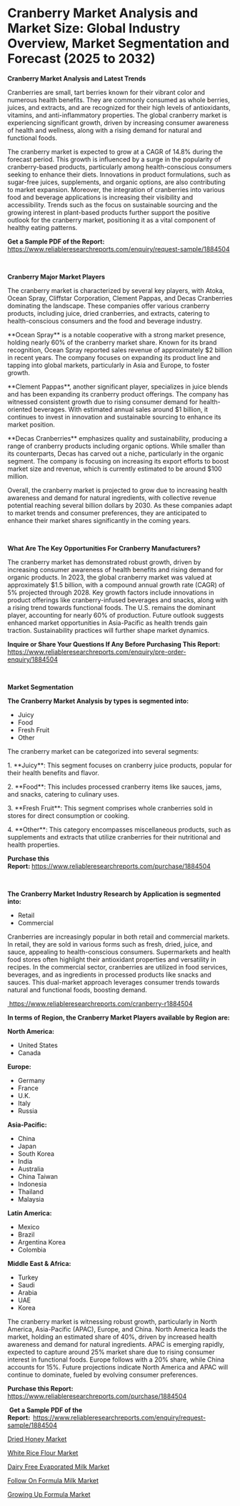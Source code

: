 <p><h1>Cranberry Market Analysis and Market Size: Global Industry Overview, Market Segmentation and Forecast (2025 to 2032)</h1></p><p><strong>Cranberry Market Analysis and Latest Trends</strong></p>
<p><p>Cranberries are small, tart berries known for their vibrant color and numerous health benefits. They are commonly consumed as whole berries, juices, and extracts, and are recognized for their high levels of antioxidants, vitamins, and anti-inflammatory properties. The global cranberry market is experiencing significant growth, driven by increasing consumer awareness of health and wellness, along with a rising demand for natural and functional foods.</p><p>The cranberry market is expected to grow at a CAGR of 14.8% during the forecast period. This growth is influenced by a surge in the popularity of cranberry-based products, particularly among health-conscious consumers seeking to enhance their diets. Innovations in product formulations, such as sugar-free juices, supplements, and organic options, are also contributing to market expansion. Moreover, the integration of cranberries into various food and beverage applications is increasing their visibility and accessibility. Trends such as the focus on sustainable sourcing and the growing interest in plant-based products further support the positive outlook for the cranberry market, positioning it as a vital component of healthy eating patterns.</p></p>
<p><strong>Get a Sample PDF of the Report:&nbsp;</strong> <a href="https://www.reliableresearchreports.com/enquiry/request-sample/1884504?utm_campaign=31&utm_medium=2&utm_source=Github&utm_content=ia&utm_term=07042025&utm_id=cranberry">https://www.reliableresearchreports.com/enquiry/request-sample/1884504</a></p>
<p>&nbsp;</p>
<p><strong>Cranberry Major Market Players</strong></p>
<p><p>The cranberry market is characterized by several key players, with Atoka, Ocean Spray, Cliffstar Corporation, Clement Pappas, and Decas Cranberries dominating the landscape. These companies offer various cranberry products, including juice, dried cranberries, and extracts, catering to health-conscious consumers and the food and beverage industry.</p><p>**Ocean Spray** is a notable cooperative with a strong market presence, holding nearly 60% of the cranberry market share. Known for its brand recognition, Ocean Spray reported sales revenue of approximately $2 billion in recent years. The company focuses on expanding its product line and tapping into global markets, particularly in Asia and Europe, to foster growth.</p><p>**Clement Pappas**, another significant player, specializes in juice blends and has been expanding its cranberry product offerings. The company has witnessed consistent growth due to rising consumer demand for health-oriented beverages. With estimated annual sales around $1 billion, it continues to invest in innovation and sustainable sourcing to enhance its market position.</p><p>**Decas Cranberries** emphasizes quality and sustainability, producing a range of cranberry products including organic options. While smaller than its counterparts, Decas has carved out a niche, particularly in the organic segment. The company is focusing on increasing its export efforts to boost market size and revenue, which is currently estimated to be around $100 million.</p><p>Overall, the cranberry market is projected to grow due to increasing health awareness and demand for natural ingredients, with collective revenue potential reaching several billion dollars by 2030. As these companies adapt to market trends and consumer preferences, they are anticipated to enhance their market shares significantly in the coming years.</p></p>
<p>&nbsp;</p>
<p><strong>What Are The Key Opportunities For Cranberry Manufacturers?</strong></p>
<p><p>The cranberry market has demonstrated robust growth, driven by increasing consumer awareness of health benefits and rising demand for organic products. In 2023, the global cranberry market was valued at approximately $1.5 billion, with a compound annual growth rate (CAGR) of 5% projected through 2028. Key growth factors include innovations in product offerings like cranberry-infused beverages and snacks, along with a rising trend towards functional foods. The U.S. remains the dominant player, accounting for nearly 60% of production. Future outlook suggests enhanced market opportunities in Asia-Pacific as health trends gain traction. Sustainability practices will further shape market dynamics.</p></p>
<p><strong>Inquire or Share Your Questions If Any Before Purchasing This Report:</strong> <a href="https://www.reliableresearchreports.com/enquiry/pre-order-enquiry/1884504?utm_campaign=31&utm_medium=2&utm_source=Github&utm_content=ia&utm_term=07042025&utm_id=cranberry">https://www.reliableresearchreports.com/enquiry/pre-order-enquiry/1884504</a></p>
<p>&nbsp;</p>
<p><strong>Market Segmentation</strong></p>
<p><strong>The Cranberry Market Analysis by types is segmented into:</strong></p>
<p><ul><li>Juicy</li><li>Food</li><li>Fresh Fruit</li><li>Other</li></ul></p>
<p><p>The cranberry market can be categorized into several segments: </p><p>1. **Juicy**: This segment focuses on cranberry juice products, popular for their health benefits and flavor.</p><p>2. **Food**: This includes processed cranberry items like sauces, jams, and snacks, catering to culinary uses. </p><p>3. **Fresh Fruit**: This segment comprises whole cranberries sold in stores for direct consumption or cooking.</p><p>4. **Other**: This category encompasses miscellaneous products, such as supplements and extracts that utilize cranberries for their nutritional and health properties.</p></p>
<p><strong>Purchase this Report:&nbsp;</strong><a href="https://www.reliableresearchreports.com/purchase/1884504?utm_campaign=31&utm_medium=2&utm_source=Github&utm_content=ia&utm_term=07042025&utm_id=cranberry">https://www.reliableresearchreports.com/purchase/1884504</a></p>
<p>&nbsp;</p>
<p><strong>The Cranberry Market Industry Research by Application is segmented into:</strong></p>
<p><ul><li>Retail</li><li>Commercial</li></ul></p>
<p><p>Cranberries are increasingly popular in both retail and commercial markets. In retail, they are sold in various forms such as fresh, dried, juice, and sauce, appealing to health-conscious consumers. Supermarkets and health food stores often highlight their antioxidant properties and versatility in recipes. In the commercial sector, cranberries are utilized in food services, beverages, and as ingredients in processed products like snacks and sauces. This dual-market approach leverages consumer trends towards natural and functional foods, boosting demand.</p></p>
<p><a href="https://www.reliableresearchreports.com/cranberry-r1884504?utm_campaign=31&utm_medium=2&utm_source=Github&utm_content=ia&utm_term=07042025&utm_id=cranberry">&nbsp;https://www.reliableresearchreports.com/cranberry-r1884504</a></p>
<p><strong>In terms of Region, the Cranberry Market Players available by Region are:</strong></p>
<p>
    <p> <strong> North America: </strong>
        <ul>
            <li>United States</li>
            <li>Canada</li>
        </ul>
        </p> 
    <p> <strong> Europe: </strong>
        <ul>
            <li>Germany</li>
            <li>France</li>
            <li>U.K.</li>
            <li>Italy</li>
            <li>Russia</li>
        </ul>
        </p> 
    <p> <strong> Asia-Pacific: </strong>
        <ul>
            <li>China</li>
            <li>Japan</li>
            <li>South Korea</li>
            <li>India</li>
            <li>Australia</li>
            <li>China Taiwan</li>
            <li>Indonesia</li>
            <li>Thailand</li>
            <li>Malaysia</li>
        </ul>
        </p> 
    <p> <strong> Latin America: </strong>
        <ul>
            <li>Mexico</li>
            <li>Brazil</li>
            <li>Argentina Korea</li>
            <li>Colombia</li>
        </ul>
        </p> 
    <p> <strong> Middle East & Africa: </strong>
        <ul>
            <li>Turkey</li>
            <li>Saudi</li>
            <li>Arabia</li>
            <li>UAE</li>
            <li>Korea</li>
        </ul>
    </p>
    </p>
<p><p>The cranberry market is witnessing robust growth, particularly in North America, Asia-Pacific (APAC), Europe, and China. North America leads the market, holding an estimated share of 40%, driven by increased health awareness and demand for natural ingredients. APAC is emerging rapidly, expected to capture around 25% market share due to rising consumer interest in functional foods. Europe follows with a 20% share, while China accounts for 15%. Future projections indicate North America and APAC will continue to dominate, fueled by evolving consumer preferences.</p></p>
<p><strong>Purchase this Report: </strong><a href="https://www.reliableresearchreports.com/purchase/1884504?utm_campaign=31&utm_medium=2&utm_source=Github&utm_content=ia&utm_term=07042025&utm_id=cranberry">https://www.reliableresearchreports.com/purchase/1884504</a></p>
<p>&nbsp;<strong>Get a Sample PDF of the Report:&nbsp;&nbsp;</strong><a href="https://www.reliableresearchreports.com/enquiry/request-sample/1884504?utm_campaign=31&utm_medium=2&utm_source=Github&utm_content=ia&utm_term=07042025&utm_id=cranberry">https://www.reliableresearchreports.com/enquiry/request-sample/1884504</a></p>
<p><strong></strong></p>
<p><p><a href="https://github.com/boonegoicks7/Market-Research-Report-List-1/blob/main/dried-honey-market.md?utm_campaign=31&utm_medium=2&utm_source=Github&utm_content=ia&utm_term=07042025&utm_id=cranberry">Dried Honey Market</a></p><p><a href="https://github.com/gavalegeyndt26/Market-Research-Report-List-1/blob/main/white-rice-flour-market.md?utm_campaign=31&utm_medium=2&utm_source=Github&utm_content=ia&utm_term=07042025&utm_id=cranberry">White Rice Flour Market</a></p><p><a href="https://github.com/cernkomlkawi/Market-Research-Report-List-1/blob/main/dairy-free-evaporated-milk-market.md?utm_campaign=31&utm_medium=2&utm_source=Github&utm_content=ia&utm_term=07042025&utm_id=cranberry">Dairy Free Evaporated Milk Market</a></p><p><a href="https://github.com/kavechoxo/Market-Research-Report-List-1/blob/main/follow-on-formula-milk-market.md?utm_campaign=31&utm_medium=2&utm_source=Github&utm_content=ia&utm_term=07042025&utm_id=cranberry">Follow On Formula Milk Market</a></p><p><a href="https://github.com/abuegalawixo/Market-Research-Report-List-1/blob/main/growing-up-formula-market.md?utm_campaign=31&utm_medium=2&utm_source=Github&utm_content=ia&utm_term=07042025&utm_id=cranberry">Growing Up Formula Market</a></p></p>